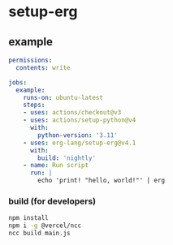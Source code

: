 # setup-erg

## example

```yaml
permissions:
  contents: write

jobs:
  example:
    runs-on: ubuntu-latest
    steps:
    - uses: actions/checkout@v3
    - uses: actions/setup-python@v4
      with:
        python-version: '3.11'
    - uses: erg-lang/setup-erg@v4.1
      with:
        build: 'nightly'
    - name: Run script
      run: |
        echo 'print! "hello, world!"' | erg
```

### build (for developers)

```sh
npm install
npm i -g @vercel/ncc
ncc build main.js
```
